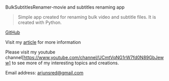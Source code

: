 # 
BulkSubtitlesRenamer-movie and subtitles renaming app

>Simple app created for renaming bulk video and subtitle files.
It is created with Python.

[GitHub](https://github.com/arjunsred/BulkSubtitleRenamer/blob/master/BulkSubtitlesRename) 

Visit my [article](https://arjunsden.wordpress.com/2021/05/15/bulk-subtitles-renamer/) for more information 

Please visit my youtube channel[https://www.youtube.com/channel/UCmtVqNG1rW7fd0N89GbJeww]
to see more of my interesting topics and creations.

Email address:
arjunsred@gmail.com

